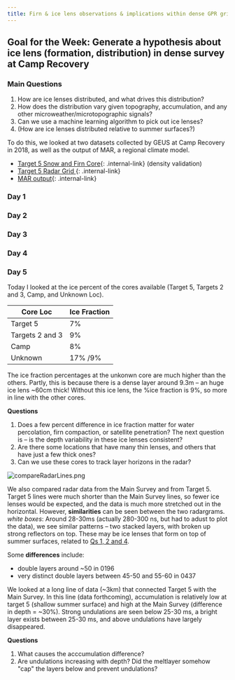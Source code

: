 ```yaml
---
title: Firn & ice lens observations & implications within dense GPR grid
---
```


## Goal for the Week: Generate a hypothesis about ice lens (formation, distribution) in dense survey at Camp Recovery

### Main Questions

1. How are ice lenses distributed, and what drives this distribution?
2. How does the distribution vary given topography, accumulation, and any other microweather/microtopographic signals?
3. Can we use a machine learning algorithm to pick out ice lenses?
4. (How are ice lenses distributed relative to summer surfaces?)

To do this, we looked at two datasets collected by GEUS at Camp Recovery in 2018, as well as the output of MAR, a regional climate model. 

- [Target 5 Snow and Firn Core](/FirnGPRProjWNanna/Target5CoreDensity){: .internal-link} (density validation)
- [Target 5 Radar Grid ](/FirnGPRProjWNanna/radardata){: .internal-link}
- [MAR output](/FirnGPRProjWNanna/MAROutput){: .internal-link}

### Day 1
### Day 2
### Day 3
### Day 4
### Day 5

Today I looked at the ice percent of the cores available (Target 5, Targets 2 and 3, Camp, and Unknown Loc).

| Core Loc        | Ice Fraction |
|-----------------|--------------|
| Target 5        | 7%           |
| Targets 2 and 3 | 9%           |
| Camp            | 8%           |
| Unknown         | 17% /9%      |
The ice fraction percentages at the unkonwn core are much higher than the others. Partly, this is because there is a dense layer around 9.3m – an huge ice lens ~60cm thick! Without this ice lens, the %ice fraction is 9%, so more in line with the other cores. 

**Questions**
1. Does a few percent difference in ice fraction matter for water percolation, firn compaction, or satellite penetration? The next question is – is the depth variability in these ice lenses consistent? 
2. Are there some locations that have many thin lenses, and others that have just a few thick ones? 
3. Can we use these cores to track layer horizons in the radar?

![compareRadarLines.png](compareRadarLines.png)


We also compared radar data from the Main Survey and from Target 5. Target 5 lines were much shorter than the Main Survey lines, so fewer ice lenses would be expected, and the data is much more stretched out in the horizontal. However, **similarities** can be seen between the two radargrams. 
_white boxes_: Around 28-30ms (actually 280-300 ns, but had to adust to plot the data), we see similar patterns – two stacked layers, with broken up strong reflectors on top. These may be ice lenses that form on top of summer surfaces, related to [Qs 1, 2 and 4](#Main-Questions).

Some **differences** include:
- double layers around ~50 in 0196
- very distinct double layers between 45-50 and 55-60 in 0437

We looked at a long line of data (~3km) that connected Target 5 with the Main Survey. In this line (data forthcoming), accumulation is relatively low at target 5 (shallow summer surface) and high at the Main Survey (difference in depth = ~30%). Strong undulations are seen below 25-30 ms, a bright layer exists between 25-30 ms, and above undulations have largely disappeared. 

**Questions**
1. What causes the acccumulation difference?
2. Are undulations increasing with depth? Did the meltlayer somehow "cap" the layers below and prevent undulations?


